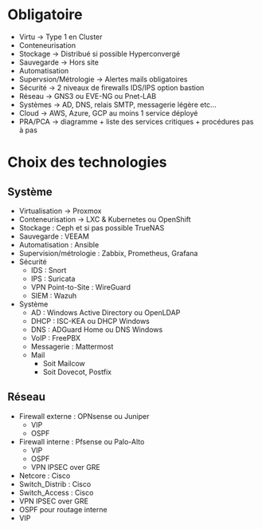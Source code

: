 # Obligatoire
- Virtu -> Type 1 en Cluster
- Conteneurisation
- Stockage -> Distribué si possible Hyperconvergé
- Sauvegarde -> Hors site
- Automatisation
- Supervsion/Métrologie -> Alertes mails obligatoires
- Sécurité -> 2 niveaux de firewalls IDS/IPS option bastion
- Réseau -> GNS3 ou EVE-NG ou Pnet-LAB
- Systèmes -> AD, DNS, relais SMTP, messagerie légère etc...
- Cloud -> AWS, Azure, GCP au moins 1 service déployé
- PRA/PCA -> diagramme + liste des services critiques + procédures pas à pas
# Choix des technologies
## Système
- Virtualisation -> Proxmox
- Conteneurisation -> LXC & Kubernetes ou OpenShift
- Stockage : Ceph et si pas possible TrueNAS
- Sauvegarde : VEEAM
- Automatisation : Ansible
- Supervision/métrologie : Zabbix, Prometheus, Grafana
- Sécurité 
	- IDS : Snort
	- IPS : Suricata
	- VPN Point-to-Site : WireGuard
	- SIEM : Wazuh
- Système
	- AD : Windows Active Directory ou OpenLDAP
	- DHCP : ISC-KEA ou DHCP Windows
	- DNS : ADGuard Home ou DNS Windows
	- VoIP : FreePBX
	- Messagerie : Mattermost
	- Mail 
		- Soit Mailcow
		- Soit Dovecot, Postfix

## Réseau
- Firewall externe : OPNsense ou Juniper
	- VIP
	- OSPF
- Firewall interne : Pfsense ou Palo-Alto
	- VIP
	- OSPF 
	- VPN IPSEC over GRE
- Netcore : Cisco
- Switch_Distrib : Cisco
- Switch_Access : Cisco
- VPN IPSEC over GRE
- OSPF pour routage interne
- VIP